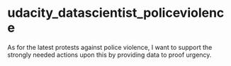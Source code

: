 # udacity_datascientist_policeviolence
 As for the latest protests against police violence, I want to support the strongly needed actions upon this by providing data to proof urgency. 
